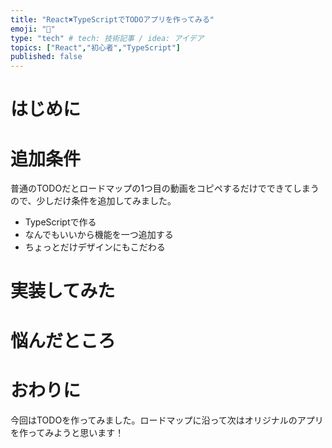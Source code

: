 ```yaml
---
title: "React✖️TypeScriptでTODOアプリを作ってみる"
emoji: "🤩"
type: "tech" # tech: 技術記事 / idea: アイデア
topics: ["React","初心者","TypeScript"]
published: false
---
```

# はじめに
# 追加条件
普通のTODOだとロードマップの1つ目の動画をコピペするだけでできてしまうので、少しだけ条件を追加してみました。
- TypeScriptで作る
- なんでもいいから機能を一つ追加する
- ちょっとだけデザインにもこだわる
# 実装してみた
# 悩んだところ
# おわりに
今回はTODOを作ってみました。ロードマップに沿って次はオリジナルのアプリを作ってみようと思います！
